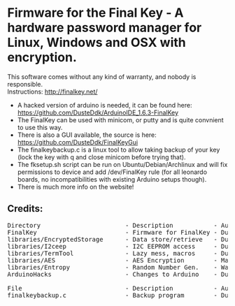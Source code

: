 Firmware for the Final Key - A hardware password manager for Linux, Windows and OSX with encryption.
==============
This software comes without any kind of warranty, and nobody is responsible.<br>
Instructions: http://finalkey.net/
- A hacked version of arduino is needed, it can be found here: https://github.com/DusteDdk/ArduinoIDE_1.6.3-FinalKey<br>
- The FinalKey can be used with minicom, or putty and is quite convnient to use this way.
- There is also a GUI available, the source is here: https://github.com/DusteDdk/FinalKeyGui
- The finalkeybackup.c is a linux tool to allow taking backup of your key (lock the key with q and close minicom before trying that).<br>
- The fksetup.sh script can be run on Ubuntu/Debian/Archlinux and will fix permissions to device and add /dev/FinalKey rule (for all leonardo boards, no incompatibilities with existing Arduino setups though).
- There is much more info on the website!

Credits:
--------------
<pre>Directory                       - Description           - Author                - License       - URL
FinalKey                        - Firmware for FinalKey - DusteD                - GPL v3        - http://finalkey.net/
libraries/EncryptedStorage      - Data store/retrieve   - DusteD                - GPL v3        - http://finalkey.net/
libraries/I2ceep                - I2C EEPROM access     - DusteD                - GPL v3        - http://finalkey.net/
libraries/TermTool              - Lazy mess, macros     - DusteD                - GPL v3        - http://finalkey.net/
libraries/AES                   - AES Encryption        - MarkT / Brian Gladman - Header: AES.h - http://forum.arduino.cc/index.php/topic,88890.0.html http://utter.chaos.org.uk/~markt/AES-library.zip
libraries/Entropy               - Random Number Gen.    - Walter Anderson       - GPL v3        - http://code.google.com/p/avr-hardware-random-number-generation/
ArduinoHacks                    - Changes to Arduino    - DusteD / Arduino      - LGPL          - http://arduino.cc

File                            - Description           - Author                - License       - URL
finalkeybackup.c                - Backup program        - DusteD                - WTFPL         - http://finalkey.net/
</pre>

